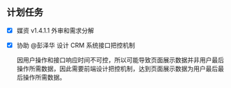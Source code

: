 ## 计划任务

- [x] 媒资 v1.4.1.1 外审和需求分解

- [x] 协助 @彭泽华 设计 CRM 系统接口把控机制

  因用户操作和接口响应时间不可控，所以可能导致页面展示数据并非用户最后操作所需数据，因此需要前端设计把控机制，达到页面展示数据为用户最后最后操作所需数据。
